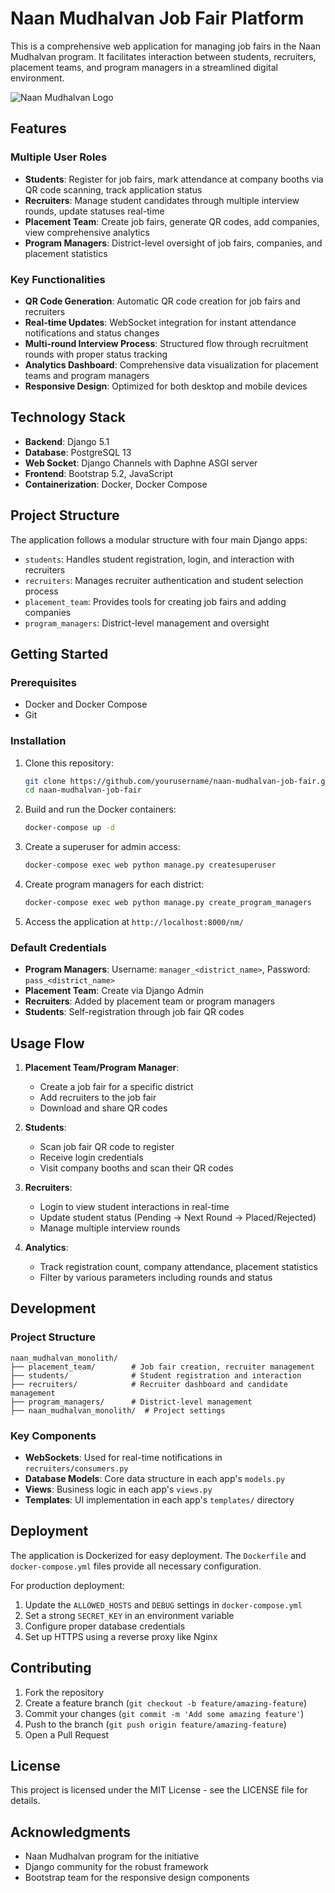 # Naan Mudhalvan Job Fair Platform

This is a comprehensive web application for managing job fairs in the Naan Mudhalvan program. It facilitates interaction between students, recruiters, placement teams, and program managers in a streamlined digital environment.

![Naan Mudhalvan Logo](https://www.naanmudhalvan.tn.gov.in/_nuxt/img/logo.13a0474.png)

## Features

### Multiple User Roles

- **Students**: Register for job fairs, mark attendance at company booths via QR code scanning, track application status
- **Recruiters**: Manage student candidates through multiple interview rounds, update statuses real-time
- **Placement Team**: Create job fairs, generate QR codes, add companies, view comprehensive analytics
- **Program Managers**: District-level oversight of job fairs, companies, and placement statistics

### Key Functionalities

- **QR Code Generation**: Automatic QR code creation for job fairs and recruiters
- **Real-time Updates**: WebSocket integration for instant attendance notifications and status changes
- **Multi-round Interview Process**: Structured flow through recruitment rounds with proper status tracking
- **Analytics Dashboard**: Comprehensive data visualization for placement teams and program managers
- **Responsive Design**: Optimized for both desktop and mobile devices

## Technology Stack

- **Backend**: Django 5.1
- **Database**: PostgreSQL 13
- **Web Socket**: Django Channels with Daphne ASGI server
- **Frontend**: Bootstrap 5.2, JavaScript
- **Containerization**: Docker, Docker Compose

## Project Structure

The application follows a modular structure with four main Django apps:

- `students`: Handles student registration, login, and interaction with recruiters
- `recruiters`: Manages recruiter authentication and student selection process
- `placement_team`: Provides tools for creating job fairs and adding companies
- `program_managers`: District-level management and oversight

## Getting Started

### Prerequisites

- Docker and Docker Compose
- Git

### Installation

1. Clone this repository:
   ```bash
   git clone https://github.com/yourusername/naan-mudhalvan-job-fair.git
   cd naan-mudhalvan-job-fair
   ```

2. Build and run the Docker containers:
   ```bash
   docker-compose up -d
   ```

3. Create a superuser for admin access:
   ```bash
   docker-compose exec web python manage.py createsuperuser
   ```

4. Create program managers for each district:
   ```bash
   docker-compose exec web python manage.py create_program_managers
   ```

5. Access the application at `http://localhost:8000/nm/`

### Default Credentials

- **Program Managers**: Username: `manager_<district_name>`, Password: `pass_<district_name>`
- **Placement Team**: Create via Django Admin
- **Recruiters**: Added by placement team or program managers
- **Students**: Self-registration through job fair QR codes

## Usage Flow

1. **Placement Team/Program Manager**:
   - Create a job fair for a specific district
   - Add recruiters to the job fair
   - Download and share QR codes

2. **Students**:
   - Scan job fair QR code to register
   - Receive login credentials
   - Visit company booths and scan their QR codes

3. **Recruiters**:
   - Login to view student interactions in real-time
   - Update student status (Pending → Next Round → Placed/Rejected)
   - Manage multiple interview rounds

4. **Analytics**:
   - Track registration count, company attendance, placement statistics
   - Filter by various parameters including rounds and status

## Development

### Project Structure

```
naan_mudhalvan_monolith/
├── placement_team/        # Job fair creation, recruiter management
├── students/              # Student registration and interaction
├── recruiters/            # Recruiter dashboard and candidate management
├── program_managers/      # District-level management
├── naan_mudhalvan_monolith/  # Project settings
```

### Key Components

- **WebSockets**: Used for real-time notifications in `recruiters/consumers.py`
- **Database Models**: Core data structure in each app's `models.py`
- **Views**: Business logic in each app's `views.py`
- **Templates**: UI implementation in each app's `templates/` directory

## Deployment

The application is Dockerized for easy deployment. The `Dockerfile` and `docker-compose.yml` files provide all necessary configuration.

For production deployment:

1. Update the `ALLOWED_HOSTS` and `DEBUG` settings in `docker-compose.yml`
2. Set a strong `SECRET_KEY` in an environment variable
3. Configure proper database credentials
4. Set up HTTPS using a reverse proxy like Nginx

## Contributing

1. Fork the repository
2. Create a feature branch (`git checkout -b feature/amazing-feature`)
3. Commit your changes (`git commit -m 'Add some amazing feature'`)
4. Push to the branch (`git push origin feature/amazing-feature`)
5. Open a Pull Request

## License

This project is licensed under the MIT License - see the LICENSE file for details.

## Acknowledgments

- Naan Mudhalvan program for the initiative
- Django community for the robust framework
- Bootstrap team for the responsive design components
